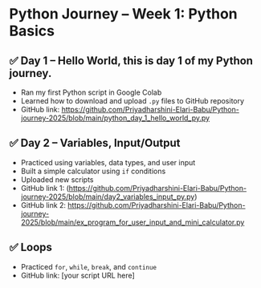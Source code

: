 # Python Journey – Week 1: Python Basics

## ✅ Day 1 – Hello World, this is day 1 of my Python journey.
- Ran my first Python script in Google Colab
- Learned how to download and upload `.py` files to GitHub repository
- GitHub link: https://github.com/Priyadharshini-Elari-Babu/Python-journey-2025/blob/main/python_day_1_hello_world_py.py

## ✅ Day 2 – Variables, Input/Output
- Practiced using variables, data types, and user input
- Built a simple calculator using `if` conditions
- Uploaded new scripts
- GitHub link 1: (https://github.com/Priyadharshini-Elari-Babu/Python-journey-2025/blob/main/day2_variables_input_py.py)
- GitHub link 2: https://github.com/Priyadharshini-Elari-Babu/Python-journey-2025/blob/main/ex_program_for_user_input_and_mini_calculator.py

## ✅ Loops 
- Practiced `for`, `while`, `break`, and `continue`
- GitHub link: [your script URL here]
